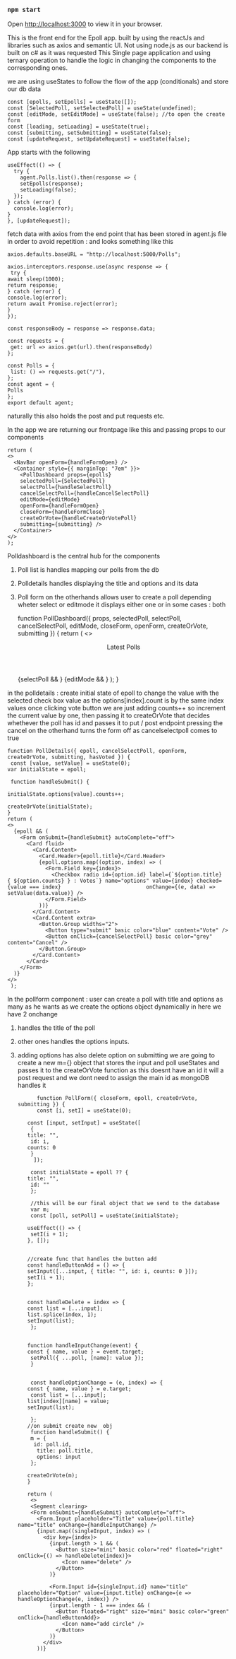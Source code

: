 ### `npm start`

Open [http://localhost:3000](http://localhost:3000) to view it in your browser.

This is the front end for the Epoll app. built by using the reactJs and libraries such as axios and semantic UI.
Not using node.js as our backend is built on c# as it was requested
This Single page application and using ternary operation to handle the logic in changing the components to the corresponding ones.

we are using useStates to follow the flow of the app (conditionals) and store our db data

    const [epolls, setEpolls] = useState([]);
    const [SelectedPoll, setSelectedPoll] = useState(undefined);
    const [editMode, setEditMode] = useState(false); //to open the create form
    const [loading, setLoading] = useState(true);
    const [submitting, setSubmitting] = useState(false);
    const [updateRequest, setUpdateRequest] = useState(false);

App starts with the following

    useEffect(() => {
      try {
        agent.Polls.list().then(response => {
        setEpolls(response);
        setLoading(false);
      });
    } catch (error) {
      console.log(error);
    }
    }, [updateRequest]);

fetch data with axios from the end point that has been stored in agent.js file in order to avoid repetition : and looks something like this

    axios.defaults.baseURL = "http://localhost:5000/Polls";

    axios.interceptors.response.use(async response => {
     try {
    await sleep(1000);
    return response;
    } catch (error) {
    console.log(error);
    return await Promise.reject(error);
    }
    });

    const responseBody = response => response.data;

    const requests = {
     get: url => axios.get(url).then(responseBody)
    };

    const Polls = {
     list: () => requests.get("/"),
    };
    const agent = {
    Polls
    };
    export default agent;

naturally this also holds the post and put requests etc.

In the app we are returning our frontpage like this and passing props to our components

    return (
    <>
      <NavBar openForm={handleFormOpen} />
      <Container style={{ marginTop: "7em" }}>
        <PollDashboard props={epolls}
        selectedPoll={SelectedPoll}
        selectPoll={handleSelectPoll}
        cancelSelectPoll={handleCancelSelectPoll}
        editMode={editMode}
        openForm={handleFormOpen}
        closeForm={handleFormClose}
        createOrVote={handleCreateOrVotePoll}
        submitting={submitting} />
      </Container>
    </>
    );

Polldashboard is the central hub for the components

1. Poll list is handles mapping our polls from the db
2. Polldetails handles displaying the title and options and its data
3. Poll form on the otherhands allows user to create a poll
   depending wheter select or editmode it displays either one or in some cases : both


    function PollDashboard({ props, selectedPoll, selectPoll, cancelSelectPoll, editMode, closeForm, openForm, createOrVote, submitting }) {
     return (
    <>
      <Header as="h2">Latest Polls</Header>
      <Grid>
        <Grid.Column width="10">
          <PollList epolls={props} selectPoll={selectPoll} />
        </Grid.Column>
        <Grid.Column width="6">
          {selectPoll && <PollDetails epoll={selectedPoll} cancelSelectPoll={cancelSelectPoll} openForm={openForm} createOrVote={createOrVote} submitting={submitting}      />}
          {editMode && <PollForm closeForm={closeForm} epoll={selectedPoll} createOrVote={createOrVote} submitting={submitting} />}
        </Grid.Column>
      </Grid>
    </>
    );
    }

in the polldetails : create initial state of epoll to change the value with the selected check box value as the options[index].count is by the same index values
once clicking vote button we are just adding counts++ so increment the current value by one, then passing it to createOrVote that decides whethever the poll has id
and passes it to put / post endpoint
pressing the cancel on the otherhand turns the form off as cancelselectpoll comes to true

    function PollDetails({ epoll, cancelSelectPoll, openForm, createOrVote, submitting, hasVoted }) {
     const [value, setValue] = useState(0);
    var initialState = epoll;

     function handleSubmit() {

    initialState.options[value].counts++;

    createOrVote(initialState);
    }
    return (
    <>
      {epoll && (
        <Form onSubmit={handleSubmit} autoComplete="off">
          <Card fluid>
            <Card.Content>
              <Card.Header>{epoll.title}</Card.Header>
              {epoll.options.map((option, index) => (
                <Form.Field key={index}>
                  <Checkbox radio id={option.id} label={`${option.title}    { ${option.counts} } : Votes`} name="options" value={index} checked={value === index}                           onChange={(e, data) => setValue(data.value)} />
                </Form.Field>
              ))}
            </Card.Content>
            <Card.Content extra>
              <Button.Group widths="2">
                <Button type="submit" basic color="blue" content="Vote" />
                <Button onClick={cancelSelectPoll} basic color="grey" content="Cancel" />
              </Button.Group>
            </Card.Content>
          </Card>
        </Form>
      )}
    </>
     );

In the pollform component : user can create a poll with title and options as many as he wants as we create the options object dynamically
in here we have 2 onchange

1.  handles the title of the poll
2.  other ones handles the options inputs.
3.  adding options has also delete option
    on submitting we are going to create a new m={} object that stores the input and poll useStates and passes it to the createOrVote function as this doesnt have an id
    it will a post request and we dont need to assign the main id as mongoDB handles it

              function PollForm({ closeForm, epoll, createOrVote, submitting }) {
              const [i, setI] = useState(0);

           const [input, setInput] = useState([
            {
           title: "",
            id: i,
           counts: 0
            }
             ]);

            const initialState = epoll ?? {
           title: "",
            id: ""
            };

            //this will be our final object that we send to the database
            var m;
            const [poll, setPoll] = useState(initialState);

           useEffect(() => {
            setI(i + 1);
           }, []);


           //create func that handles the button add
           const handleButtonAdd = () => {
           setInput([...input, { title: "", id: i, counts: 0 }]);
           setI(i + 1);
           };


           const handleDelete = index => {
           const list = [...input];
           list.splice(index, 1);
           setInput(list);
            };


           function handleInputChange(event) {
           const { name, value } = event.target;
            setPoll({ ...poll, [name]: value });
            }


            const handleOptionChange = (e, index) => {
           const { name, value } = e.target;
            const list = [...input];
           list[index][name] = value;
           setInput(list);

            };
           //on submit create new  obj
            function handleSubmit() {
            m = {
             id: poll.id,
              title: poll.title,
              options: input
            };

           createOrVote(m);
           }

           return (
            <>
            <Segment clearing>
            <Form onSubmit={handleSubmit} autoComplete="off">
              <Form.Input placeholder="Title" value={poll.title} name="title" onChange={handleInputChange} />
              {input.map((singleInput, index) => (
                <div key={index}>
                  {input.length > 1 && (
                    <Button size="mini" basic color="red" floated="right" onClick={() => handleDelete(index)}>
                      <Icon name="delete" />
                    </Button>
                  )}

                  <Form.Input id={singleInput.id} name="title" placeholder="Option" value={input.title} onChange={e => handleOptionChange(e, index)} />
                  {input.length - 1 === index && (
                    <Button floated="right" size="mini" basic color="green" onClick={handleButtonAdd}>
                      <Icon name="add circle" />
                    </Button>
                  )}
                </div>
              ))}
